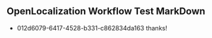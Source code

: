 ## OpenLocalization Workflow Test MarkDown
* 012d6079-6417-4528-b331-c862834da163 thanks!

<!--HONumber=Aug16_HO3-->


